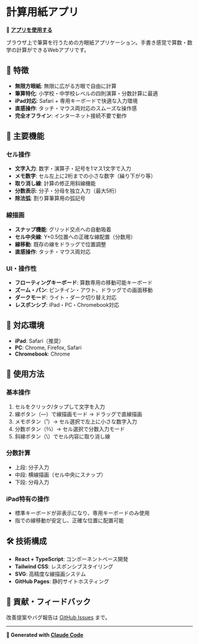 # 計算用紙アプリ

**🚀 [アプリを使用する](https://yamaguchitoshi.github.io/calculation-pad-pages/)**

ブラウザ上で筆算を行うための方眼紙アプリケーション。手書き感覚で算数・数学の計算ができるWebアプリです。

## 🌟 特徴

- **無限方眼紙**: 無限に広がる方眼で自由に計算
- **筆算特化**: 小学校・中学校レベルの四則演算・分数計算に最適
- **iPad対応**: Safari + 専用キーボードで快適な入力環境
- **直感操作**: タッチ・マウス両対応のスムーズな操作感
- **完全オフライン**: インターネット接続不要で動作

## 🚀 主要機能

### セル操作
- **文字入力**: 数字・演算子・記号を1マス1文字で入力
- **メモ数字**: セル左上に2桁までの小さな数字（繰り下がり等）
- **取り消し線**: 計算の修正用斜線機能
- **分数表示**: 分子・分母を独立入力（最大5桁）
- **除法弧**: 割り算筆算用の弧記号

### 線描画
- **スナップ機能**: グリッド交点への自動吸着
- **セル中央線**: Y+0.5位置への正確な線配置（分数用）
- **線移動**: 既存の線をドラッグで位置調整
- **直感操作**: タッチ・マウス両対応

### UI・操作性
- **フローティングキーボード**: 算数専用の移動可能キーボード
- **ズーム・パン**: ピンチイン・アウト、ドラッグでの画面移動
- **ダークモード**: ライト・ダーク切り替え対応
- **レスポンシブ**: iPad・PC・Chromebook対応

## 📱 対応環境

- **iPad**: Safari（推奨）
- **PC**: Chrome, Firefox, Safari
- **Chromebook**: Chrome

## 🎯 使用方法

### 基本操作
1. セルをクリック/タップして文字を入力
2. 線ボタン（―）で線描画モード → ドラッグで直線描画
3. メモボタン（¹）→ セル選択で左上に小さな数字入力
4. 分数ボタン（⅔）→ セル選択で分数入力モード
5. 斜線ボタン（\\）でセル内容に取り消し線

### 分数計算
- 上段: 分子入力
- 中段: 横線描画（セル中央にスナップ）
- 下段: 分母入力

### iPad特有の操作
- 標準キーボードが非表示になり、専用キーボードのみ使用
- 指での線移動が安定し、正確な位置に配置可能

## 🛠️ 技術構成

- **React + TypeScript**: コンポーネントベース開発
- **Tailwind CSS**: レスポンシブスタイリング
- **SVG**: 高精度な線描画システム
- **GitHub Pages**: 静的サイトホスティング


## 🤝 貢献・フィードバック

改善提案やバグ報告は [GitHub Issues](https://github.com/YamaguchiToshi/calculation-pad-pages/issues) まで。

---

**🤖 Generated with [Claude Code](https://claude.ai/code)**
